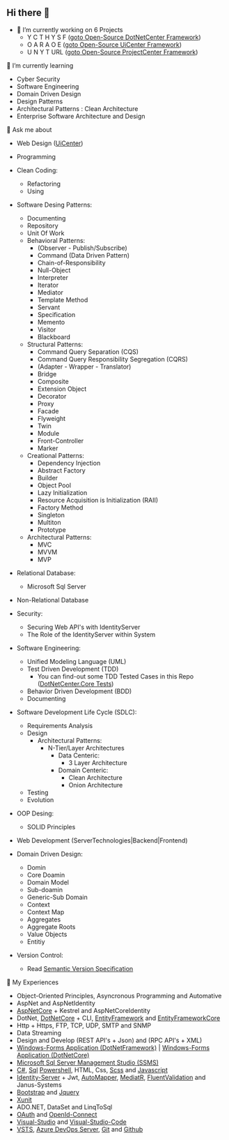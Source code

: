  ## Hi there 👋

+ 🔭 I’m currently working on 6 Projects
    - Y C T H Y S F (<a href="https://github.com/arsalanfallahpour/DotNetCenter">goto Open-Source DotNetCenter Framework</a>)
    - O A R A O E (<a href="https://github.com/arsalanfallahpour/UiCenter">goto Open-Source UiCenter Framework</a>)
    - U N Y T URL (<a href="https://github.com/arsalanfallahpour/ProjectCenter">goto Open-Source ProjectCenter Framework</a>)

 🌱 I’m currently learning
 - Cyber Security
 - Software Engineering
 - Domain Driven Design
 - Design Patterns
 - Architectural Patterns : Clean Architecture
 - Enterprise Software Architecture and Design

 🤍 Ask me about
 - Web Design (<a href="https://github.com/arsalanfallahpour/UiCenter">UiCenter</a>)
  
 - Programming 
 - Clean Coding:
   - Refactoring
   - Using 
 - Software Desing Patterns:
   - Documenting
   - Repository
   - Unit Of Work
   - Behavioral Patterns:
     - (Observer - Publish/Subscribe)
     - Command (Data Driven Pattern)
     - Chain-of-Responsibility 
     - Null-Object
     - Interpreter 
     - Iterator 
     - Mediator 
     - Template Method 
     - Servant 
     - Specification 
     - Memento 
     - Visitor 
     - Blackboard 
   - Structural Patterns:
     - Command Query Separation (CQS)
     - Command Query Responsibility Segregation (CQRS)
     - (Adapter - Wrapper - Translator) 
     - Bridge 
     - Composite 
     - Extension Object
     - Decorator 
     - Proxy 
     - Facade 
     - Flyweight 
     - Twin
     - Module 
     - Front-Controller 
     - Marker 
   - Creational Patterns:
     - Dependency Injection 
     - Abstract Factory 
     - Builder 
     - Object Pool 
     - Lazy Initialization 
     - Resource Acquisition is Initialization (RAII)
     - Factory Method
     - Singleton
     - Multiton
     - Prototype
   - Architectural Patterns:
      - MVC
      - MVVM
      - MVP
 - Relational Database:
    - Microsoft Sql Server
 - Non-Relational Database
 - Security:
     - Securing Web API's with IdentityServer
     - The Role of the IdentityServer within System
 - Software Engineering:
     - Unified Modeling Language (UML)
     - Test Driven Development (TDD) 
       - You can find-out some TDD Tested Cases in this Repo (<a href="https://github.com/arsalanfallahpour/DotNetCenter/blob/master/src/Core/Entities/Tests/UnitTest/Source/BeseValueObject/BaseValueObjectTest.cs">DotNetCenter.Core Tests</a>)
     - Behavior Driven Development (BDD)
     - Documenting
 - Software Development Life Cycle (SDLC):
    - Requirements Analysis
    - Design
        - Architectural Patterns:
          + N-Tier/Layer Architectures
            + Data Centeric:
              + 3 Layer Architecture
            + Domain Centeric:
              + Clean Architecture
              + Onion Architecture
    - Testing
    - Evolution   
 - OOP Desing:
      - SOLID Principles
 - Web Development (ServerTechnologies|Backend|Frontend)
 - Domain Driven Design:
    - Domin 
    - Core Doamin
    - Domain Model
    - Sub-doamin
    - Generic-Sub Domain
    - Context
    - Context Map
    - Aggregates
    - Aggregate Roots
    - Value Objects
    - Entitiy
 - Version Control:
   - Read <a href="https://semver.org/">Semantic Version Specification</a>
 
 💠 My Experiences
 + Object-Oriented Principles, Asyncronous Programming and Automative
 + AspNet and AspNetIdentity
 + <a href="https://docs.microsoft.com/en-us/aspnet/core/getting-started/">AspNetCore</a> + Kestrel and AspNetCoreIdentity 
 + DotNet, <a href="https://docs.microsoft.com/en-us/dotnet/core/introduction">DotNetCore</a> + CLI, <a href="https://docs.microsoft.com/en-us/ef/ef6/">EntityFramework</a> and <a href="https://docs.microsoft.com/en-us/ef/core/">EntityFrameworkCore</a>
 + Http + Https, FTP, TCP, UDP, SMTP and SNMP
 + Data Streaming
 + Design and Develop (REST API's + Json) and (RPC API's + XML)
 + <a href="https://docs.microsoft.com/en-us/dotnet/desktop/winforms/?view=netframeworkdesktop-4.8">Windows-Forms Application (DotNetFramework)</a> | <a href="https://docs.microsoft.com/en-us/dotnet/desktop/winforms/">Windows-Forms Application (DotNetCore)</a>
 + <a href="https://docs.microsoft.com/en-us/sql/ssms/sql-server-management-studio-ssms">Microsoft Sql Server Management Studio (SSMS)</a>
 + <a href="https://docs.microsoft.com/en-us/dotnet/csharp/">C#</a>, <a href="https://docs.microsoft.com/en-us/sql/sql-server/">Sql</a> <a href="https://docs.microsoft.com/en-us/powershell/scripting/overview">Powershell</a>, HTML, Css, <a href="https://sass-lang.com/">Scss</a> and <a href="https://www.javascript.com/">Javascript</a>
 + <a href="https://identityserver4.readthedocs.io/en/latest/">Identity-Server</a> + Jwt, <a href="https://docs.automapper.org/en/stable/Getting-started.html">AutoMapper</a>, <a href="https://github.com/jbogard/MediatR">MediatR</a>, <a href="https://fluentvalidation.net/">FluentValidation</a> and Janus-Systems
 + <a href="https://getbootstrap.com/">Bootstrap</a> and <a href="https://jquery.com/">Jquery</a>
 + <a href="https://xunit.net/">Xunit</a>
 + ADO.NET, DataSet and LinqToSql
 + <a href="https://oauth.net/">OAuth</a> and <a href="https://openid.net/connect/">OpenId-Connect</a>
 + <a href="https://visualstudio.microsoft.com/">Visual-Studio</a> and <a href="https://code.visualstudio.com/">Visual-Studio-Code</a>
 + <a href="https://docs.microsoft.com/en-us/cli/vsts/?view=vsts-cli-latest">VSTS</a>, <a href="https://docs.microsoft.com/en-us/azure/devops/server/tfs-is-now-azure-devops-server?view=azure-devops-2020">Azure DevOps Server</a>, <a href="https://git-scm.com/">Git</a> and <a href="https://github.com">Github</a>
